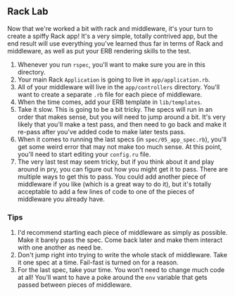 

## Rack Lab

Now that we're worked a bit with rack and middleware, it's your turn to create a spiffy Rack app! It's a very simple, totally contrived app, but the end result will use everything you've learned thus far in terms of Rack and middleware, as well as put your ERB rendering skills to the test.

1. Whenever you run `rspec`, you'll want to make sure you are in this directory.
2. Your main Rack `Application` is going to live in `app/application.rb`.
3. All of your middleware will live in the `app/controllers` directory. You'll want to create a separate `.rb` file for each piece of middleware.
4. When the time comes, add your ERB template in `lib/templates`.
5. Take it slow. This is going to be a bit tricky. The specs will run in an order that makes sense, but you will need to jump around a bit. It's very likely that you'll make a test pass, and then need to go back and make it re-pass after you've added code to make later tests pass.
6. When it comes to running the last specs (in `spec/05_app_spec.rb`), you'll get some weird error that may not make too much sense. At this point, you'll need to start editing your `config.ru` file.
7. The very last test may seem tricky, but if you think about it and play around in pry, you can figure out how you might get it to pass. There are multiple ways to get this to pass. You could add another piece of middleware if you like (which is a great way to do it), but it's totally acceptable to add a few lines of code to one of the pieces of middleware you already have.

### Tips

1. I'd recommend starting each piece of middleware as simply as possible. Make it barely pass the spec. Come back later and make them interact with one another as need be.
2. Don't jump right into trying to write the whole stack of middleware. Take it one spec at a time. Fail-fast is turned on for a reason.
3. For the last spec, take your time. You won't need to change much code at all! You'll want to have a poke around the `env` variable that gets passed between pieces of middleware.
